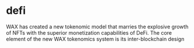 # defi
WAX has created a new tokenomic model that marries the explosive growth of NFTs with the superior monetization capabilities of DeFi. The core element of the new WAX tokenomics system is its inter-blockchain design
